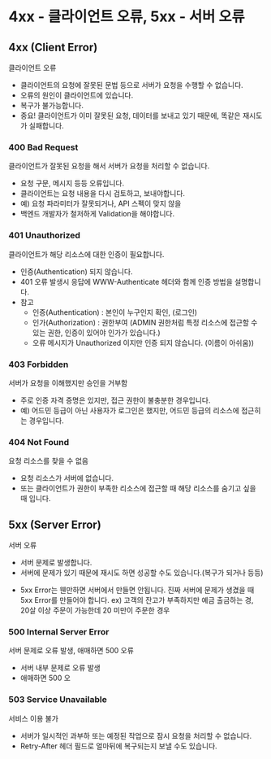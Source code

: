 # 4xx - 클라이언트 오류, 5xx - 서버 오류

## 4xx (Client Error)
클라이언트 오류

- 클라이언트의 요청에 잘못된 문법 등으로 서버가 요청을 수행할 수 없습니다.
- 오류의 원인이 클라이언트에 있습니다.
- 복구가 불가능합니다.
- 중요! 클라이언트가 이미 잘못된 요청, 데이터를 보내고 있기 때문에, 똑같은 재시도가 실패합니다.

### 400 Bad Request
클라이언트가 잘못된 요청을 해서 서버가 요청을 처리할 수 없습니다.

- 요청 구문, 메시지 등등 오류입니다.
- 클라이언트는 요청 내용을 다시 검토하고, 보내야합니다.
- 예) 요청 파라미터가 잘못되거나, API 스펙이 맞지 않을
- 백엔드 개발자가 철저하게 Validation을 해야합니다.

### 401 Unauthorized
클라이언트가 해당 리소스에 대한 인증이 필요합니다.

- 인증(Authentication) 되지 않습니다.
- 401 오류 발생시 응답에 WWW-Authenticate 헤더와 함께 인증 방법을 설명합니다.
- 참고
  - 인증(Authentication) : 본인이 누구인지 확인, (로그인)
  - 인가(Authorization) : 권한부여 (ADMIN 권한처럼 특정 리소스에 접근할 수 있는 권한, 인증이 있어야 인가가 있습니다.)
  - 오류 메시지가 Unauthorized 이지만 인증 되지 않습니다. (이름이 아쉬움))

### 403 Forbidden
서버가 요청을 이해했지만 승인을 거부함

- 주로 인증 자격 증명은 있지만, 접근 권한이 불충분한 경우입니다.
- 예) 어드민 등급이 아닌 사용자가 로그인은 했지만, 어드민 등급의 리소스에 접근히는 경우입니다.

### 404 Not Found
요청 리소스를 찾을 수 없음

- 요청 리소스가 서버에 없습니다.
- 또는 클라이언트가 권한이 부족한 리소스에 접근할 때 해당 리소스를 숨기고 싶을 때 입니다.

## 5xx (Server Error)
서버 오류

- 서버 문제로 발생합니다.
- 서버에 문제가 있기 때문에 재시도 하면 성공할 수도 있습니다.(복구가 되거나 등등)

* 5xx Error는 웬만하면 서버에서 만들면 안됩니다.
진짜 서버에 문제가 생겼을 때 5xx Error를 만들어야 합니다.
ex) 고객의 잔고가 부족하지만 예금 출금하는 경, 20살 이상 주문이 가능한데 20 미만이 주문한 경우

### 500 Internal Server Error
서버 문제로 오류 발생, 애매하면 500 오류

- 서버 내부 문제로 오류 발생
- 애매하면 500 오

### 503 Service Unavailable
서비스 이용 불가

- 서버가 일시적인 과부하 또는 예정된 작업으로 잠시 요청을 처리할 수 없습니다.
- Retry-After 헤더 필드로 얼마뒤에 복구되는지 보낼 수도 있습니다.
